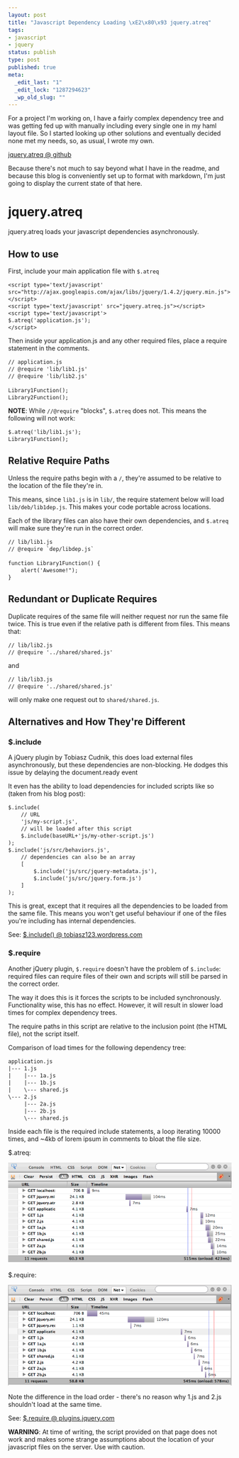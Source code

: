 ```yaml
--- 
layout: post
title: "Javascript Dependency Loading \xE2\x80\x93 jquery.atreq"
tags: 
- javascript
- jquery
status: publish
type: post
published: true
meta: 
  _edit_last: "1"
  _edit_lock: "1287294623"
  _wp_old_slug: ""
---
```

For a project I'm working on, I have a fairly complex dependency tree and was getting fed up with manually including every single one in my haml layout file. So I started looking up other solutions and eventually decided none met my needs, so, as usual, I wrote my own. 

[jquery.atreq @ github](http://github.com/phleet/jquery.atreq)

Because there's not much to say beyond what I have in the readme, and because this blog is conveniently set up to format with markdown, I'm just going to display the current state of that here.

jquery.atreq
============

jquery.atreq loads your javascript dependencies asynchronously.

How to use
----------

First, include your main application file with `$.atreq`

    <script type='text/javascript' src="http://ajax.googleapis.com/ajax/libs/jquery/1.4.2/jquery.min.js"></script>
    <script type='text/javascript' src="jquery.atreq.js"></script>
    <script type='text/javascript'>
    $.atreq('application.js');
    </script>
 
Then inside your application.js and any other required files, place a require statement in the comments. 

    // application.js
    // @require 'lib/lib1.js'
    // @require 'lib/lib2.js'

    Library1Function();
    Library2Function();

**NOTE**: While `//@require` "blocks", `$.atreq` does not. This means the following will not work:

    $.atreq('lib/lib1.js');
    Library1Function();

Relative Require Paths
----------------------

Unless the require paths begin with a `/`, they're assumed to be relative to the location of the file they're in. 

This means, since `lib1.js` is in `lib/`, the require statement below will load `lib/deb/lib1dep.js`. This makes your code portable across locations.

Each of the library files can also have their own dependencies, and `$.atreq` will make sure they're run in the correct order.

    // lib/lib1.js
    // @require `dep/libdep.js`

    function Library1Function() {
        alert('Awesome!");
    }

Redundant or Duplicate Requires
-------------------------------

Duplicate requires of the same file will neither request nor run the same file twice.
This is true even if the relative path is different from files. This means that:

    // lib/lib2.js
    // @require '../shared/shared.js'

and

    // lib/lib3.js
    // @require '../shared/shared.js'

will only make one request out to `shared/shared.js`.


Alternatives and How They're Different
--------------------------------------

### $.include

A jQuery plugin by Tobiasz Cudnik, this does load external files asynchronously, but these dependencies are non-blocking. He dodges this issue by delaying the document.ready event

It even has the ability to load dependencies for included scripts like so (taken from his blog post):

    $.include(
        // URL
        'js/my-script.js',
        // will be loaded after this script
        $.include(baseURL+'js/my-other-script.js')
    );
    $.include('js/src/behaviors.js',
        // dependencies can also be an array
        [
            $.include('js/src/jquery-metadata.js'),
            $.include('js/src/jquery.form.js')
        ]
    );

This is great, except that it requires all the dependencies to be loaded from the same file.
This means you won't get useful behaviour if one of the files you're including has internal dependencies.

See: [$.include() @ tobiasz123.wordpress.com](http://tobiasz123.wordpress.com/2007/08/01/include-script-inclusion-jquery-plugin/)

### $.require

Another jQuery plugin, `$.require` doesn't have the problem of `$.include`: required files can require files of their own and scripts will still be parsed in the correct order. 

The way it does this is it forces the scripts to be included synchronously. Functionality wise, this has no effect. However, it will result in slower load times for complex dependency trees.

The require paths in this script are relative to the inclusion point (the HTML file), not the script itself.

Comparison of load times for the following dependency tree:

    application.js
    |--- 1.js
    |    |--- 1a.js
    |    |--- 1b.js
    |    \--- shared.js
    \--- 2.js
         |--- 2a.js
         |--- 2b.js
         \--- shared.js

Inside each file is the required include statements, a loop iterating 10000 times, and ~4kb of lorem ipsum in comments to bloat the file size.

$.atreq:

![$.atreq firebug](/images/atreqfirebug.png)

$.require:

![$.require firebug](/images/dotreqfirebug.png)

Note the difference in the load order - there's no reason why 1.js and 2.js shouldn't load at the same time.


See: [$.require @ plugins.jquery.com](http://plugins.jquery.com/project/require)

**WARNING**: At time of writing, the script provided on that page does not work and makes some strange assumptions about the location of your javascript files on the server. Use with caution.
